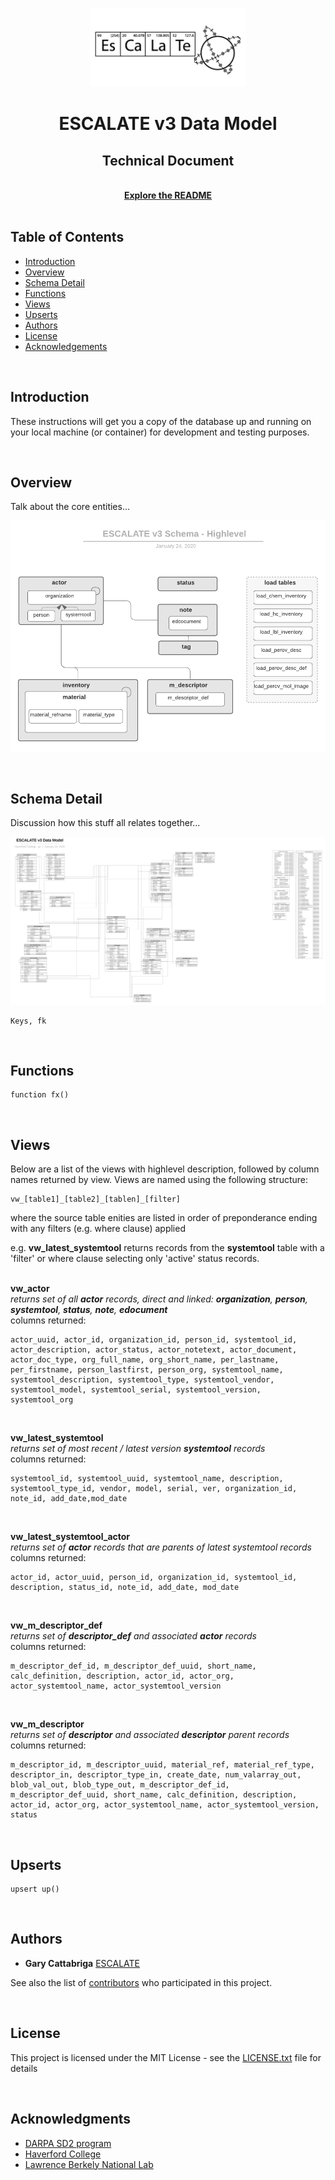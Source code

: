 <!-- ESCALATE v3 Data Model -->
<!--
Author: Gary Cattabriga
Date: 01.29.2020
*** I'm using markdown "reference style" links for readability.
*** Reference links are enclosed in brackets [ ] instead of parentheses 
*** See the bottom of this document for the declaration of the reference variables
*** for contributors-url, forks-url, etc. This is an optional, concise syntax you may use.
*** https://www.markdownguide.org/basic-syntax/#reference-style-links
*** used some nice shields from this site:
*** https://shields.io/category/platform-support
-->
<!-- PROJECT LOGO -->
<br />
<p align="center">
  <a href="https://github.com/darkreactions/ESCALATE">
    <img src="images/Escalate_B-04.png" alt="Logo" width="250 height="100">
  </a>
  <h1 align="center">ESCALATE v3 Data Model</h1>
   <h2 align="center">Technical Document</h2> 
   <p align="center">
    <br />
    <a href="https://github.com/darkreactions/ESCALATE/tree/master/data_model"><strong>Explore the README</strong></a>
    <br />
    <br />
  </p>
</p>

<!-- **************** Table of Contents **************** -->
## Table of Contents

* [Introduction](#introduction)
* [Overview](#overview)
* [Schema Detail](#schemadetail)
* [Functions](#functions)
* [Views](#views)
* [Upserts](#upserts)
* [Authors](#authors)
* [License](#license)
* [Acknowledgements](#acknowledgements)

<br/>

<!-- ******************* Introduction ****************** -->
<a name="introduction"></a>
## Introduction

These instructions will get you a copy of the database up and running on your local machine (or container) for development and testing purposes. 

<br/>


<!-- ******************* Overview ****************** -->
<a name="overview"></a>
## Overview
Talk about the core entities...

[![Schema Highlevel][schema-highlevel]](https://github.com/darkreactions/ESCALATE/blob/master/data_model/erd_diagrams/escalatev3_schema_highlevel.png)

<br/>

<!-- ******************* Schema Detail ****************** -->
<a name="schemadetail"></a>
## Schema Detail
Discussion how this stuff all relates together...

[![Schema Detail][schema-detail]](https://github.com/darkreactions/ESCALATE/blob/master/data_model/erd_diagrams/escalate_erd_physicalmodel.pdf)

```
Keys, fk 
```


<br/>

<!-- ******************* Functions ****************** -->
<a name="functions"></a>
## Functions
```
function fx() 
```

<br/>

<!-- ******************* Views ****************** -->
<a name="views"></a>
## Views
Below are a list of the views with highlevel description, followed by column names returned by view. Views are named using the following structure: 

```
vw_[table1]_[table2]_[tablen]_[filter]
```
where the source table enities are listed in order of preponderance ending with any filters (e.g. where clause) applied

e.g. __vw\_latest\_systemtool__ returns records from the **systemtool** table with a 'filter' or where clause selecting only 'active' status records. 
<br/><br/>

__vw_actor__<br/>
_returns set of all **actor** records, direct and linked: **organization**, **person**, **systemtool**, **status**, **note**, **edocument**_ <br/>
columns returned:

```
actor_uuid, actor_id, organization_id, person_id, systemtool_id, actor_description, actor_status, actor_notetext, actor_document, actor_doc_type, org_full_name, org_short_name, per_lastname, per_firstname, person_lastfirst, person_org, systemtool_name, systemtool_description, systemtool_type, systemtool_vendor, systemtool_model, systemtool_serial, systemtool_version, systemtool_org 
```
<br/>

__vw\_latest\_systemtool__<br/>
_returns set of most recent / latest version **systemtool** records_ <br/>
columns returned:

```
systemtool_id, systemtool_uuid, systemtool_name, description, systemtool_type_id, vendor, model, serial, ver, organization_id, note_id, add_date,mod_date
```
<br/>

__vw\_latest\_systemtool\_actor__<br/>
_returns set of **actor** records that are parents of latest *systemtool* records_ <br/>
columns returned:

```
actor_id, actor_uuid, person_id, organization_id, systemtool_id, description, status_id, note_id, add_date, mod_date
```
<br/>


__vw\_m\_descriptor\_def__<br/>
_returns set of **descriptor\_def** and associated **actor** records_ <br/>
columns returned:

```
m_descriptor_def_id, m_descriptor_def_uuid, short_name, calc_definition, description, actor_id, actor_org, actor_systemtool_name, actor_systemtool_version
```
<br/>


__vw\_m\_descriptor__<br/>
_returns set of **descriptor** and associated **descriptor** parent records_ <br/>
columns returned:

```
m_descriptor_id, m_descriptor_uuid, material_ref, material_ref_type, descriptor_in, descriptor_type_in, create_date, num_valarray_out, blob_val_out, blob_type_out, m_descriptor_def_id, m_descriptor_def_uuid, short_name, calc_definition, description, actor_id, actor_org, actor_systemtool_name, actor_systemtool_version, status
```
<br/>

<!-- ******************* Upserts ****************** -->
<a name="upserts"></a>
## Upserts
```
upsert up() 
```

<br/>

<!-- ******************* Authors ****************** -->
<a name="authors"></a>
## Authors

* **Gary Cattabriga** [ESCALATE](https://github.com/gcatabr1)

See also the list of [contributors](https://github.com/darkreactions/ESCALATE/graphs/contributors) who participated in this project.

<br/>

<!-- ******************* License ****************** -->
<a name="license"></a>
## License

This project is licensed under the MIT License - see the [LICENSE.txt](LICENSE.txt) file for details

<br/>


<!-- ******************* Ackowledgements ****************** -->
<a name="acknowledgements"></a>
## Acknowledgments
* [DARPA SD2 program](https://www.darpa.mil/program/synergistic-discovery-and-design)
* [Haverford College](https://www.haverford.edu)
* [Lawrence Berkely National Lab](https://www.lbl.gov)



<!-- MARKDOWN LINKS & IMAGES -->
[postgresqlinstall-url]: https://www.postgresql.org/download/
[postgresql-logo]: images/postgresql_logo.png
[dockerinstall-url]: https://docs.docker.com/install/
[docker-logo]: images/docker_logo.png
[pgadmininstall-url]: https://www.pgadmin.org/download/
[pgadmin-logo]: images/pgadmin_logo.png
[schema-highlevel]: erd_diagrams/escalatev3_schema_highlevel.png
[schema-detail]: erd_diagrams/escalate_erd_physicalmodel.png
